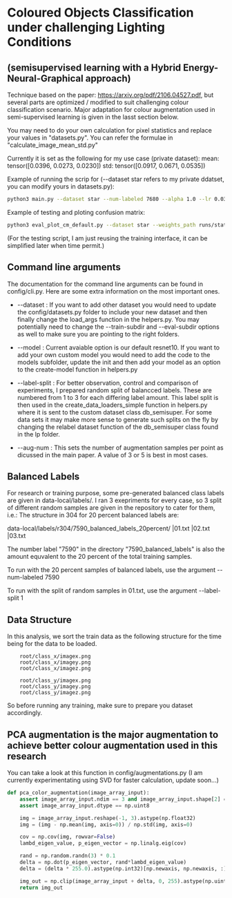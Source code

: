 # Coloured Objects Classification under challenging Lighting Conditions
## (semisupervised learning with a Hybrid Energy-Neural-Graphical approach)

Technique based on the paper: https://arxiv.org/pdf/2106.04527.pdf, but several parts are optimized / modified to suit challenging colour classification scenario. Major adaptation for colour augmentation used in semi-supervised learning is given in the lasst section below.

You may need to do your own calculation for pixel statistics and replace your values in "datasets.py". You can refer the formulae in "calculate_image_mean_std.py"

Currently it is set as the following for my use case (private dataset):
mean: tensor([0.0396, 0.0273, 0.0230])
std:  tensor([0.0917, 0.0671, 0.0535])

Example of running the scrip for (--dataset star refers to my private ddatset, you can modify yours in datasets.py):
```bash
python3 main.py --dataset star --num-labeled 7680 --alpha 1.0 --lr 0.03 --labeled-batch-size 128 --batch-size 512 --aug-num 3 --label-split 1 --progress True --num-steps 250000
```

Example of testing and ploting confusion matrix:
```bash
python3 eval_plot_cm_default.py --dataset star --weights_path runs/state_dict_epoch_100.pth --num-labeled 33600 --label-split 1 --logdir runs_eval
```
(For the testing script, I am just reusing the training interface, it can be simplified later when time permit.)

## Command line arguments

The documentation for the command line arguments can be found in config/cli.py. Here are some extra information on the most important ones.

- --dataset : If you want to add other dataset you would need to update the config/datasets.py folder to include your new dataset and then finally change the load_args function in the helpers.py. You may potentially need to change the --train-subdir and --eval-subdir options as well to make sure you are pointing to the right folders. 

- --model : Current avaiable option is our default resnet10. If you want to add your own custom model you would need to add the code to the models subfolder, update the init and then add your model as an option to the create-model function in helpers.py

- --label-split : For better observation, control and comparison of experiments, I prepared random split of balancced labels. These are numbered from 1 to 3 for each differing label amount. This label split is then used in the create_data_loaders_simple function in helpers.py where it is sent to the custom dataset class db_semisuper. For some data sets it may make more sense to generate such splits on the fly by changing the relabel dataset function of the db_semisuper class found in the lp folder.

- --aug-num : This sets the number of augmentation samples per point as dicussed in the main paper. A value of 3 or 5 is best in most cases.

## Balanced Labels
For research or training purpose, some pre-generated balanced class labels are given in data-local/labels/. 
I ran 3 exepriments for every case, so 3 split of different random samples are given in the repository to cater for them, i.e.:
The structure in 304 for 20 percent balanced labels are: 

data-local/labels/r304/7590_balanced_labels_20percent/  |01.txt  |02.txt  |03.txt

The number label "7590" in the directory "7590_balanced_labels" is also the amount equvalent to the 20 percent of the total training samples.

To run with the 20 percent samples of balanced labels, use the argument --num-labeled 7590

To run with the split of random samples in 01.txt, use the argument --label-split 1

## Data Structure
In this analysis, we sort the train data as the following structure for the time being for the data to be loaded.  
        
        root/class_x/imagex.png
        root/class_x/imagey.png
        root/class_x/imagez.png

        root/class_y/imagex.png
        root/class_y/imagey.png
        root/class_y/imagez.png

So before running any training, make sure to prepare you dataset accordingly.


## PCA augmentation is the major augmentation to achieve better colour augmentation used in this research
You can take a look at this function in config/augmentations.py
(I am currently experimentating using SVD for faster calculation, update soon...)

```python
def pca_color_augmentation(image_array_input):
    assert image_array_input.ndim == 3 and image_array_input.shape[2] == 3
    assert image_array_input.dtype == np.uint8

    img = image_array_input.reshape(-1, 3).astype(np.float32)
    img = (img - np.mean(img, axis=0)) / np.std(img, axis=0)

    cov = np.cov(img, rowvar=False)
    lambd_eigen_value, p_eigen_vector = np.linalg.eig(cov)

    rand = np.random.randn(3) * 0.1
    delta = np.dot(p_eigen_vector, rand*lambd_eigen_value)
    delta = (delta * 255.0).astype(np.int32)[np.newaxis, np.newaxis, :]

    img_out = np.clip(image_array_input + delta, 0, 255).astype(np.uint8)
    return img_out
```

